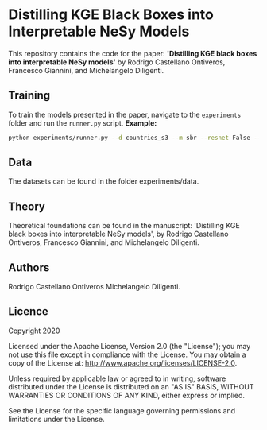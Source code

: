 # Distilling KGE Black Boxes into Interpretable NeSy Models

This repository contains the code for the paper: **'Distilling KGE black boxes into interpretable NeSy models'** by Rodrigo Castellano Ontiveros, Francesco Giannini, and Michelangelo Diligenti.

## Training

To train the models presented in the paper, navigate to the `experiments` folder and run the `runner.py` script.
**Example:**
```bash
python experiments/runner.py --d countries_s3 --m sbr --resnet False --distill True
```
## Data
The datasets can be found in the folder experiments/data.

## Theory
Theoretical foundations can be found in the manuscript: 'Distilling KGE black boxes into interpretable NeSy models', by Rodrigo Castellano Ontiveros, Francesco Giannini, and Michelangelo Diligenti.

## Authors
Rodrigo Castellano Ontiveros 
Michelangelo Diligenti.

## Licence
Copyright 2020

Licensed under the Apache License, Version 2.0 (the "License"); you may not use this file except in compliance with the License. You may obtain a copy of the License at: http://www.apache.org/licenses/LICENSE-2.0.

Unless required by applicable law or agreed to in writing, software distributed under the License is distributed on an "AS IS" BASIS, WITHOUT WARRANTIES OR CONDITIONS OF ANY KIND, either express or implied.

See the License for the specific language governing permissions and limitations under the License.
